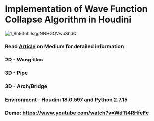 # Implementation of Wave Function Collapse Algorithm in Houdini
![1_8h93uhJsggNNHGQVwuShdQ](https://user-images.githubusercontent.com/13730281/114219716-07eb9f80-9939-11eb-956a-6864f7a73771.gif)


### Read [Article](https://chloesun.medium.com/implementation-of-wave-function-collapse-algorithm-in-houdini-for-3d-content-generation-76f8eec573b1?sk=0bc35a1f3c18f489e9ff1c07c3aadc03) on Medium for detailed information
### 2D - Wang tiles
### 3D - Pipe
### 3D - Arch/Bridge

### Environment - Houdini 18.0.597 and Python 2.7.15
### Demo: https://www.youtube.com/watch?v=WdTt4RHfeFc
